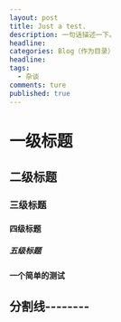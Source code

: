 ```yaml
---
layout: post  
title: Just a test.  
description: 一句话描述一下。
headline:     
categories: Blog（作为目录）  
headline:  
tags: 
  - 杂谈  
comments: ture  
published: true  
---
```


# 一级标题

## 二级标题

### 三级标题

#### 四级标题

##### 五级标题

**一个简单的测试**

## 分割线--------

